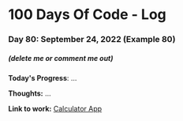 # 100 Days Of Code - Log

### Day 80: September 24, 2022 (Example 80)
##### (delete me or comment me out)

**Today's Progress**: ...

**Thoughts:** ...

**Link to work:** [Calculator App](https://github.com/username/reponame)
